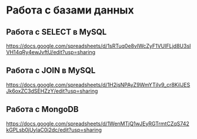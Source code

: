 # Работа с базами данных

## Работа с SELECT в MySQL
https://docs.google.com/spreadsheets/d/1sRTuq0e8vIWcZyF1VUIFLjd8U3sIVH14qRy4ewJvftU/edit?usp=sharing

## Работа с JOIN в MySQL
https://docs.google.com/spreadsheets/d/1H2jsNPAyZ9WmYTjIv9_cr8KiIJESJk6oxZC3dSEHZzY/edit?usp=sharing

## Работа с MongoDB
https://docs.google.com/spreadsheets/d/1WenMTjQ1wJEyRGTrmtCZqS742kGPLsb0jUylaC0i2dc/edit?usp=sharing
